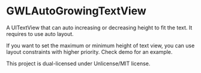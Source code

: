 # GWLAutoGrowingTextView

A UITextView that can auto increasing or decreasing height to fit the text. It requires to use auto layout.

If you want to set the maximum or minimum height of text view, you can use layout constraints with higher priority. Check demo for an example.

This project is dual-licensed under Unlicense/MIT license.
